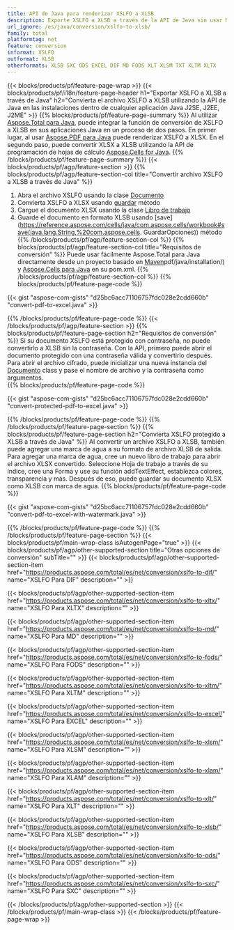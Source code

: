 ```yaml
---
title: API de Java para renderizar XSLFO a XLSB
description: Exporte XSLFO a XLSB a través de la API de Java sin usar Microsoft Excel o Adobe Reader
url_ignore: /es/java/conversion/xslfo-to-xlsb/
family: total
platformtag: net
feature: conversion
informat: XSLFO
outformat: XLSB
otherformats: XLSB SXC ODS EXCEL DIF MD FODS XLT XLSM TXT XLTM XLTX
---
```

{{< blocks/products/pf/feature-page-wrap >}}
{{< blocks/products/pf/i18n/feature-page-header h1="Exportar XSLFO a XLSB a través de Java" h2="Convierta el archivo XSLFO a XLSB utilizando la API de Java en las instalaciones dentro de cualquier aplicación Java J2SE, J2EE, J2ME" >}}
{{% blocks/products/pf/feature-page-summary %}}
Al utilizar [Aspose.Total para Java](https://products.aspose.com/total/java/), puede integrar la función de conversión de XSLFO a XLSB en sus aplicaciones Java en un proceso de dos pasos. En primer lugar, al usar [Aspose.PDF para Java](https://products.aspose.com/pdf/java/) puede renderizar XSLFO a XLSX. En el segundo paso, puede convertir XLSX a XLSB utilizando la API de programación de hojas de cálculo [Aspose.Cells for Java](https://products.aspose.com/cells/java/).
{{% /blocks/products/pf/feature-page-summary  %}}
{{< blocks/products/pf/agp/feature-section >}}
{{% blocks/products/pf/agp/feature-section-col title="Convertir archivo XSLFO a XLSB a través de Java" %}}
1. Abra el archivo XSLFO usando la clase [Documento](https://reference.aspose.com/pdf/java/com.aspose.pdf/Document)
2. Convierta XSLFO a XLSX usando [guardar](https://reference.aspose.com/pdf/java/com.aspose.pdf/Document#save-java.lang.String-com.aspose.pdf.SaveOptions- ) método
3. Cargue el documento XLSX usando la clase [Libro de trabajo](https://reference.aspose.com/cells/java/com.aspose.cells/Workbook)
4. Guarde el documento en formato XLSB usando [save](https://reference.aspose.com/cells/java/com.aspose.cells/workbook#save(java.lang.String,%20com.aspose.cells. GuardarOpciones)) método
{{% /blocks/products/pf/agp/feature-section-col %}}
{{% blocks/products/pf/agp/feature-section-col title="Requisitos de conversión" %}}
Puede usar fácilmente Aspose.Total para Java directamente desde un proyecto basado en [Maven](https://releases.aspose.com/total/java/)pdf/java/installation/) y [Aspose.Cells para Java](https://docs.aspose.com/cells/java/installation/) en su pom.xml.
{{% /blocks/products/pf/agp/feature-section-col %}}
{{% blocks/products/pf/feature-page-code %}}

{{< gist "aspose-com-gists" "d25bc6acc71106757fdc028e2cdd660b" "convert-pdf-to-excel.java" >}}


{{% /blocks/products/pf/feature-page-code %}}
{{< /blocks/products/pf/agp/feature-section >}}
{{% blocks/products/pf/feature-page-section  h2="Requisitos de conversión" %}}
Si su documento XSLFO está protegido con contraseña, no puede convertirlo a XLSB sin la contraseña. Con la API, primero puede abrir el documento protegido con una contraseña válida y convertirlo después. Para abrir el archivo cifrado, puede inicializar una nueva instancia del [Documento](https://reference.aspose.com/pdf/java/com.aspose.pdf/Document#Document-java.lang.String-java.lang.String-) class y pase el nombre de archivo y la contraseña como argumentos.  
{{% blocks/products/pf/feature-page-code %}}

{{< gist "aspose-com-gists" "d25bc6acc71106757fdc028e2cdd660b" "convert-protected-pdf-to-excel.java" >}}

{{% /blocks/products/pf/feature-page-code  %}}
{{% /blocks/products/pf/feature-page-section %}}
{{% blocks/products/pf/feature-page-section  h2="Convierta XSLFO protegido a XLSB a través de Java" %}}
Al convertir un archivo XSLFO a XLSB, también puede agregar una marca de agua a su formato de archivo XLSB de salida. Para agregar una marca de agua, cree un nuevo libro de trabajo para abrir el archivo XLSX convertido. Seleccione Hoja de trabajo a través de su índice, cree una Forma y use su función addTextEffect, establezca colores, transparencia y más. Después de eso, puede guardar su documento XLSX como XLSB con marca de agua. 
{{% blocks/products/pf/feature-page-code %}}

{{< gist "aspose-com-gists" "d25bc6acc71106757fdc028e2cdd660b" "convert-pdf-to-excel-with-watermark.java" >}}

{{% /blocks/products/pf/feature-page-code  %}}
{{% /blocks/products/pf/feature-page-section %}}
{{< blocks/products/pf/main-wrap-class isAutogenPage="true" >}}
{{< blocks/products/pf/agp/other-supported-section title="Otras opciones de conversión" subTitle="" >}}
{{< blocks/products/pf/agp/other-supported-section-item href="https://products.aspose.com/total/es/net/conversion/xslfo-to-dif/" name="XSLFO Para DIF" description="" >}}

{{< blocks/products/pf/agp/other-supported-section-item href="https://products.aspose.com/total/es/net/conversion/xslfo-to-xltx/" name="XSLFO Para XLTX" description="" >}}

{{< blocks/products/pf/agp/other-supported-section-item href="https://products.aspose.com/total/es/net/conversion/xslfo-to-md/" name="XSLFO Para MD" description="" >}}

{{< blocks/products/pf/agp/other-supported-section-item href="https://products.aspose.com/total/es/net/conversion/xslfo-to-fods/" name="XSLFO Para FODS" description="" >}}

{{< blocks/products/pf/agp/other-supported-section-item href="https://products.aspose.com/total/es/net/conversion/xslfo-to-xltm/" name="XSLFO Para XLTM" description="" >}}

{{< blocks/products/pf/agp/other-supported-section-item href="https://products.aspose.com/total/es/net/conversion/xslfo-to-excel/" name="XSLFO Para EXCEL" description="" >}}

{{< blocks/products/pf/agp/other-supported-section-item href="https://products.aspose.com/total/es/net/conversion/xslfo-to-xlsm/" name="XSLFO Para XLSM" description="" >}}

{{< blocks/products/pf/agp/other-supported-section-item href="https://products.aspose.com/total/es/net/conversion/xslfo-to-xlam/" name="XSLFO Para XLAM" description="" >}}

{{< blocks/products/pf/agp/other-supported-section-item href="https://products.aspose.com/total/es/net/conversion/xslfo-to-xlt/" name="XSLFO Para XLT" description="" >}}

{{< blocks/products/pf/agp/other-supported-section-item href="https://products.aspose.com/total/es/net/conversion/xslfo-to-xlsb/" name="XSLFO Para XLSB" description="" >}}

{{< blocks/products/pf/agp/other-supported-section-item href="https://products.aspose.com/total/es/net/conversion/xslfo-to-ods/" name="XSLFO Para ODS" description="" >}}

{{< blocks/products/pf/agp/other-supported-section-item href="https://products.aspose.com/total/es/net/conversion/xslfo-to-sxc/" name="XSLFO Para SXC" description="" >}}


{{< /blocks/products/pf/agp/other-supported-section >}}
{{< /blocks/products/pf/main-wrap-class >}}
{{< /blocks/products/pf/feature-page-wrap >}}